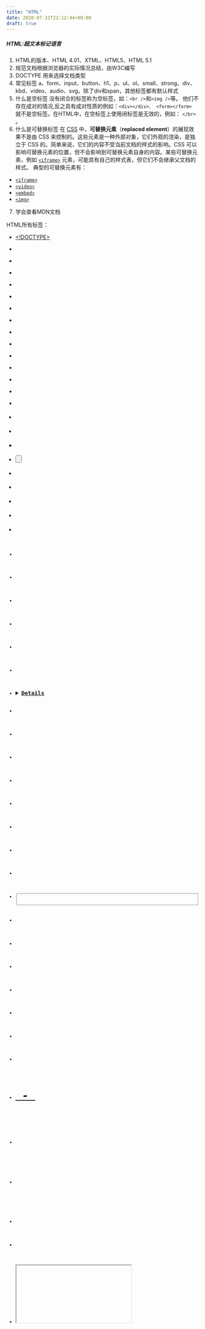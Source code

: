 ```yaml
---
title: "HTML"
date: 2020-07-31T22:12:44+08:00
draft: true
---
```


##### HTML:超文本标记语言
1. HTML的版本、HTML 4.01、XTML、HTML5、HTML 5.1
2. 规范文档根据浏览器的实际情况总结，由W3C编写
3. DOCTYPE
用来选择文档类型
4. 常见标签
a、form、input、button、h1、p、ul、ol、small、strong、div、kbd、video、audio、svg，除了div和span，其他标签都有默认样式
5. 什么是空标签
没有闭合的标签称为空标签，如：`<br />`和`<img />`等。 他们不存在成对的情况,反之具有成对性质的例如：`<div></div>、 <form></form> `就不是空标签。在HTML中，在空标签上使用闭标签是无效的，例如： `</br>` 。
6. 什么是可替换标签
在 [CSS](https://developer.mozilla.org/zh-CN/docs/Web/CSS) 中，**可替换元素**（**replaced element**）的展现效果不是由 CSS 来控制的。这些元素是一种外部对象，它们外观的渲染，是独立于 CSS 的。简单来说，它们的内容不受当前文档的样式的影响。CSS 可以影响可替换元素的位置，但不会影响到可替换元素自身的内容。某些可替换元素，例如 [`<iframe>`](https://developer.mozilla.org/zh-CN/docs/Web/HTML/Element/iframe "HTML内联框架元素 <iframe> 表示嵌套的浏览上下文，有效地将另一个HTML页面嵌入到当前页面中。") 元素，可能具有自己的样式表，但它们不会继承父文档的样式。
典型的可替换元素有：
*   [`<iframe>`](https://developer.mozilla.org/zh-CN/docs/Web/HTML/Element/iframe "HTML内联框架元素 <iframe> 表示嵌套的浏览上下文，有效地将另一个HTML页面嵌入到当前页面中。")
*   [`<video>`](https://developer.mozilla.org/zh-CN/docs/Web/HTML/Element/video "HTML <video> 元素 用于在HTML或者XHTML文档中嵌入媒体播放器，用于支持文档内的视频播放。")
*   [`<embed>`](https://developer.mozilla.org/zh-CN/docs/Web/HTML/Element/embed "HTML <embed> 元素将外部内容嵌入文档中的指定位置。此内容由外部应用程序或其他交互式内容源（如浏览器插件）提供。")
*   [`<img>`](https://developer.mozilla.org/zh-CN/docs/Web/HTML/Element/img "HTML Image 元素（ <img> ）代表文档中的一个图像。")

7. 学会查看MDN文档

HTML所有标签：
*   [<!DOCTYPE>](https://www.w3school.com.cn/tags/tag_doctype.asp "HTML <!DOCTYPE> 标签")

*   [<a>](https://www.w3school.com.cn/tags/tag_a.asp "HTML <a> 标签")
*   [<abbr>](https://www.w3school.com.cn/tags/tag_abbr.asp "HTML <abbr> 标签")
*   [<acronym>](https://www.w3school.com.cn/tags/tag_acronym.asp "HTML <acronym> 标签")
*   [<address>](https://www.w3school.com.cn/tags/tag_address.asp "HTML <address> 标签")
*   [<applet>](https://www.w3school.com.cn/tags/tag_applet.asp "HTML <applet> 标签")
*   [<area>](https://www.w3school.com.cn/tags/tag_area.asp "HTML <area> 标签")
*   [<article>](https://www.w3school.com.cn/tags/tag_article.asp "HTML <article> 标签")
*   [<aside>](https://www.w3school.com.cn/tags/tag_aside.asp "HTML <aside> 标签")
*   [<audio>](https://www.w3school.com.cn/tags/tag_audio.asp "HTML <audio> 标签")
*   [<b>](https://www.w3school.com.cn/tags/tag_b.asp "HTML <b> 标签")
*   [<base>](https://www.w3school.com.cn/tags/tag_base.asp "HTML <base> 标签")
*   [<basefont>](https://www.w3school.com.cn/tags/tag_basefont.asp "HTML <basefont> 标签")
*   [<bdi>](https://www.w3school.com.cn/tags/tag_bdi.asp "HTML <bdi> 标签")
*   [<bdo>](https://www.w3school.com.cn/tags/tag_bdo.asp "HTML <bdo> 标签")
*   [<big>](https://www.w3school.com.cn/tags/tag_big.asp "HTML <big> 标签")
*   [<blockquote>](https://www.w3school.com.cn/tags/tag_blockquote.asp "HTML <blockquote> 标签")
*   [<body>](https://www.w3school.com.cn/tags/tag_body.asp "HTML <body> 标签")
*   [<br>](https://www.w3school.com.cn/tags/tag_br.asp "HTML <br> 标签")
*   [<button>](https://www.w3school.com.cn/tags/tag_button.asp "HTML <button> 标签")
*   [<canvas>](https://www.w3school.com.cn/tags/tag_canvas.asp "HTML <canvas> 标签")
*   [<caption>](https://www.w3school.com.cn/tags/tag_caption.asp "HTML <caption> 标签")
*   [<center>](https://www.w3school.com.cn/tags/tag_center.asp "HTML <center> 标签")
*   [<cite>](https://www.w3school.com.cn/tags/tag_cite.asp "HTML <cite> 标签")
*   [<code>](https://www.w3school.com.cn/tags/tag_phrase_elements.asp "HTML <code> 标签")
*   [<col>](https://www.w3school.com.cn/tags/tag_col.asp "HTML <col> 标签")
*   [<colgroup>](https://www.w3school.com.cn/tags/tag_colgroup.asp "HTML <colgroup> 标签")
*   [<command>](https://www.w3school.com.cn/tags/tag_command.asp "HTML <command> 标签")
*   [<datalist>](https://www.w3school.com.cn/tags/tag_datalist.asp "HTML <datalist> 标签")
*   [<dd>](https://www.w3school.com.cn/tags/tag_dd.asp "HTML <dd> 标签")
*   [<del>](https://www.w3school.com.cn/tags/tag_del.asp "HTML <del> 标签")
*   [<details>](https://www.w3school.com.cn/tags/tag_details.asp "HTML <details> 标签")
*   [<dfn>](https://www.w3school.com.cn/tags/tag_phrase_elements.asp "HTML <dfn> 标签")
*   [<dialog>](https://www.w3school.com.cn/tags/tag_dialog.asp "HTML <dialog> 标签")
*   [<dir>](https://www.w3school.com.cn/tags/tag_dir.asp "HTML <dir> 标签")
*   [<div>](https://www.w3school.com.cn/tags/tag_div.asp "HTML <div> 标签")
*   [<dl>](https://www.w3school.com.cn/tags/tag_dl.asp "HTML <dl> 标签")
*   [<dt>](https://www.w3school.com.cn/tags/tag_dt.asp "HTML <dt> 标签")
*   [<em>](https://www.w3school.com.cn/tags/tag_phrase_elements.asp "HTML <em> 标签")
*   [<embed>](https://www.w3school.com.cn/tags/tag_embed.asp "HTML <embed> 标签")
*   [<fieldset>](https://www.w3school.com.cn/tags/tag_fieldset.asp "HTML <fieldset> 标签")
*   [<figcaption>](https://www.w3school.com.cn/tags/tag_figcaption.asp "HTML <figcaption> 标签")
*   [<figure>](https://www.w3school.com.cn/tags/tag_figure.asp "HTML <figure> 标签")
*   [<font>](https://www.w3school.com.cn/tags/tag_font.asp "HTML <font> 标签")
*   [<footer>](https://www.w3school.com.cn/tags/tag_footer.asp "HTML <footer> 标签")
*   [<form>](https://www.w3school.com.cn/tags/tag_form.asp "HTML <form> 标签")
*   [<frame>](https://www.w3school.com.cn/tags/tag_frame.asp "HTML <frame> 标签")
*   [<frameset>](https://www.w3school.com.cn/tags/tag_frameset.asp "HTML <frameset> 标签")
*   [<h1> - <h6>](https://www.w3school.com.cn/tags/tag_hn.asp "HTML <h1> - <h6> 标签")
*   [<head>](https://www.w3school.com.cn/tags/tag_head.asp "HTML <head> 标签")
*   [<header>](https://www.w3school.com.cn/tags/tag_header.asp "HTML <header> 标签")
*   [<html>](https://www.w3school.com.cn/tags/tag_html.asp "HTML <html> 标签")
*   [<i>](https://www.w3school.com.cn/tags/tag_i.asp "HTML <i> 标签")
*   [<iframe>](https://www.w3school.com.cn/tags/tag_iframe.asp "HTML <iframe> 标签")
*   [<img>](https://www.w3school.com.cn/tags/tag_img.asp "HTML <img> 标签")
*   [<input>](https://www.w3school.com.cn/tags/tag_input.asp "HTML <input> 标签")
*   [<ins>](https://www.w3school.com.cn/tags/tag_ins.asp "HTML <ins> 标签")
*   [<kbd>](https://www.w3school.com.cn/tags/tag_phrase_elements.asp "HTML <kbd> 标签")
*   [<keygen>](https://www.w3school.com.cn/tags/tag_keygen.asp "HTML <keygen> 标签")
*   [<label>](https://www.w3school.com.cn/tags/tag_label.asp "HTML <label> 标签")
*   [<legend>](https://www.w3school.com.cn/tags/tag_legend.asp "HTML <legend> 标签")
*   [<li>](https://www.w3school.com.cn/tags/tag_li.asp "HTML <li> 标签")
*   [<link>](https://www.w3school.com.cn/tags/tag_link.asp "HTML <link> 标签")
*   [<main>](https://www.w3school.com.cn/tags/tag_main.asp "HTML <main> 标签")
*   [<map>](https://www.w3school.com.cn/tags/tag_map.asp "HTML <map> 标签")
*   [<mark>](https://www.w3school.com.cn/tags/tag_mark.asp "HTML <mark> 标签")
*   [<menu>](https://www.w3school.com.cn/tags/tag_menu.asp "HTML <menu> 标签")
*   [<menuitem>](https://www.w3school.com.cn/tags/tag_menuitem.asp "HTML <menuitem> 标签")
*   [<meta>](https://www.w3school.com.cn/tags/tag_meta.asp "HTML <meta> 标签")
*   [<meter>](https://www.w3school.com.cn/tags/tag_meter.asp "HTML <meter> 标签")
*   [<nav>](https://www.w3school.com.cn/tags/tag_nav.asp "HTML <nav> 标签")
*   [<noframes>](https://www.w3school.com.cn/tags/tag_noframes.asp "HTML <noframes> 标签")
*   [<noscript>](https://www.w3school.com.cn/tags/tag_noscript.asp "HTML <noscript> 标签")
*   [<object>](https://www.w3school.com.cn/tags/tag_object.asp "HTML <object> 标签")
*   [<ol>](https://www.w3school.com.cn/tags/tag_ol.asp "HTML <ol> 标签")
*   [<optgroup>](https://www.w3school.com.cn/tags/tag_optgroup.asp "HTML <optgroup> 标签")
*   [<option>](https://www.w3school.com.cn/tags/tag_option.asp "HTML <option> 标签")
*   [<output>](https://www.w3school.com.cn/tags/tag_output.asp "HTML <output> 标签")
*   [<p>](https://www.w3school.com.cn/tags/tag_p.asp "HTML <p> 标签")
*   [<param>](https://www.w3school.com.cn/tags/tag_param.asp "HTML <param> 标签")
*   [<pre>](https://www.w3school.com.cn/tags/tag_pre.asp "HTML <pre> 标签")
*   [<progress>](https://www.w3school.com.cn/tags/tag_progress.asp "HTML <progress> 标签")
*   [<q>](https://www.w3school.com.cn/tags/tag_q.asp "HTML <q> 标签")
*   [<rp>](https://www.w3school.com.cn/tags/tag_rp.asp "HTML <rp> 标签")
*   [<rt>](https://www.w3school.com.cn/tags/tag_rt.asp "HTML <rt> 标签")
*   [<ruby>](https://www.w3school.com.cn/tags/tag_ruby.asp "HTML <ruby> 标签")
*   [<s>](https://www.w3school.com.cn/tags/tag_s.asp "HTML <s> 标签")
*   [<samp>](https://www.w3school.com.cn/tags/tag_phrase_elements.asp "HTML <samp> 标签")
*   [<script>](https://www.w3school.com.cn/tags/tag_script.asp "HTML <script> 标签")
*   [<section>](https://www.w3school.com.cn/tags/tag_section.asp "HTML <section> 标签")
*   [<select>](https://www.w3school.com.cn/tags/tag_select.asp "HTML <select> 标签")
*   [<small>](https://www.w3school.com.cn/tags/tag_small.asp "HTML <small> 标签")
*   [<source>](https://www.w3school.com.cn/tags/tag_source.asp "HTML <source> 标签")
*   [<span>](https://www.w3school.com.cn/tags/tag_span.asp "HTML <span> 标签")
*   [<strike>](https://www.w3school.com.cn/tags/tag_strike.asp "HTML <strike> 标签")
*   [<strong>](https://www.w3school.com.cn/tags/tag_phrase_elements.asp "HTML <strong> 标签")
*   [<style>](https://www.w3school.com.cn/tags/tag_style.asp "HTML <style> 标签")
*   [<sub>](https://www.w3school.com.cn/tags/tag_sub.asp "HTML <sub> 标签")
*   [<summary>](https://www.w3school.com.cn/tags/tag_summary.asp "HTML <summary> 标签")
*   [<sup>](https://www.w3school.com.cn/tags/tag_sup.asp "HTML <sup> 标签")
*   [<table>](https://www.w3school.com.cn/tags/tag_table.asp "HTML <table> 标签")
*   [<tbody>](https://www.w3school.com.cn/tags/tag_tbody.asp "HTML <tbody> 标签")
*   [<td>](https://www.w3school.com.cn/tags/tag_td.asp "HTML <td> 标签")
*   [<textarea>](https://www.w3school.com.cn/tags/tag_textarea.asp "HTML <textarea> 标签")
*   [<tfoot>](https://www.w3school.com.cn/tags/tag_tfoot.asp "HTML <tfoot> 标签")
*   [<th>](https://www.w3school.com.cn/tags/tag_th.asp "HTML <th> 标签")
*   [<thead>](https://www.w3school.com.cn/tags/tag_thead.asp "HTML <thead> 标签")
*   [<time>](https://www.w3school.com.cn/tags/tag_time.asp "HTML <time> 标签")
*   [<title>](https://www.w3school.com.cn/tags/tag_title.asp "HTML <title> 标签")
*   [<tr>](https://www.w3school.com.cn/tags/tag_tr.asp "HTML <tr> 标签")
*   [<track>](https://www.w3school.com.cn/tags/tag_track.asp "HTML <track> 标签")
*   [<tt>](https://www.w3school.com.cn/tags/tag_tt.asp "HTML <tt> 标签")
*   [<u>](https://www.w3school.com.cn/tags/tag_u.asp "HTML <u> 标签")
*   [<ul>](https://www.w3school.com.cn/tags/tag_ul.asp "HTML <ul> 标签")
*   [<var>](https://www.w3school.com.cn/tags/tag_phrase_elements.asp "HTML <var> 标签")
*   [<video>](https://www.w3school.com.cn/tags/tag_video.asp "HTML <video> 标签")
*   [<wbr>](https://www.w3school.com.cn/tags/tag_wbr.asp "HTML <wbr> 标签")
